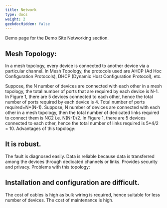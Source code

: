 ```yaml
---
title: Network
type: docs
weight: 2
geekdocHidden: false
---
```


Demo page for the Demo Site Networking section.

## Mesh Topology:

In a mesh topology, every device is connected to another device via a particular channel. In Mesh Topology, the protocols used are AHCP (Ad Hoc Configuration Protocols), DHCP (Dynamic Host Configuration Protocol), etc.

Suppose, the N number of devices are connected with each other in a mesh topology, the total number of ports that are required by each device is N-1. In Figure 1, there are 5 devices connected to each other, hence the total number of ports required by each device is 4. Total number of ports required=N*(N-1).
Suppose, N number of devices are connected with each other in a mesh topology, then the total number of dedicated links required to connect them is NC2 i.e. N(N-1)/2. In Figure 1, there are 5 devices connected to each other, hence the total number of links required is 5*4/2 = 10.
Advantages of this topology: 

## It is robust.
The fault is diagnosed easily. Data is reliable because data is transferred among the devices through dedicated channels or links.
Provides security and privacy.
Problems with this topology: 

## Installation and configuration are difficult.
The cost of cables is high as bulk wiring is required, hence suitable for less number of devices.
The cost of maintenance is high.
